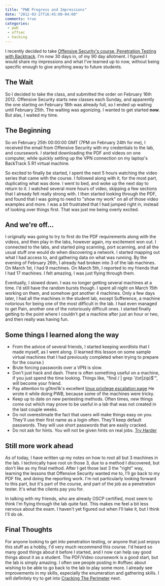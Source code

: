 ```yaml
---
title: "PWB Progress and Impressions"
date: "2012-03-27T16:45:00-04:00"
comments: true
categories:
 - pwb
 - offsec
 - hacking
---
```


I recently decided to take [Offensive Security's course, Penetration Testing with Backtrack](http://www.offensive-security.com/information-security-training/penetration-testing-with-backtrack/).  I'm now 30 days in, of my 90 day allotment.  I figured I would share my impressions and what I've learned up to now, without being specific enough to give anything away to future students. 

<!-- more -->

## The Wait

So I decided to take the class, and submitted the order on February 16th 2012.  Offensive Security starts new classes each Sunday, and apparently the one starting on February 18th was already full, so I ended up waiting until February 25th.  The waiting was agonizing.  I wanted to get started <b>now</b>.  But alas, I waited my time. 

## The Beginning

So on February 25th 00:00:00 GMT (7PM on February 24th for me), I received the email from Offensive Security with my credentials to the lab, and coursework.  I started downloading the PDF and videos on one computer, while quickly setting up the VPN connection on my laptop's BackTrack 5 R1 virtual machine.   

So excited to finally be started, I spent the next 5 hours watching the video series that came with the course.  I followed along with it, for the most part, duplicating what was done.  I went to bed, and woke up the next day to return to it.  I watched several more hours of video, skipping a few sections that I already felt really strong with.  I then started looking through the PDF, and found that I was going to need to "show my work" on all of those video examples and more.  I was a bit frustrated that I had jumped right in, instead of looking over things first.  That was just me being overly excited. 

## And we're off...

I originally was going to try to first do the PDF requirements along with the videos, and then play in the labs, however again, my excitement won out.  I connected to the labs, and started ping scanning, port scanning, and all the usual stuff one would do when discovering a network.  I started mapping out what I had access to, and gathering data on what was running.  By the evening of February 26th, I already had broken into 3 of the lab machines.  On March 1st, I had 9 machines.  On March 5th, I reported to my friends that I had 17 machines.  I felt amazing, I was just flying through them.   

Eventually, I slowed down.  I was no longer getting several machines at a time.  I'd still have the random bursts though.  I spent all night on March 15th working on them, and somehow got another 4 machines.  Only a few days later, I had all the machines in the student lab, except Sufference, a machine notorious for being one of the most difficult in the lab.  I had even managed to get Pain, another one of the notoriously difficult ones.  I started finally getting to the point where I couldn't get a machine after just an hour or two, and then really was having fun. 

## Some things I learned along the way

* From the advice of several friends, I started keeping wordlists that I made myself, as I went along.  (I learned this lesson on some sample virtual machines that I had previously completed when trying to prepare for the course.)
* Brute forcing passwords over a VPN is slow.
* Don't just hack and dash.  There is often something useful on a machine, if you just spend the time looking.  Things like, "find / | grep '\(txt\|zip\)$'", will become your friend.
* Pay attention to g0tmi1k's excellent [linux privilege escalation page](http://g0tmi1k.blogspot.com/2011/08/basic-linux-privilege-escalation.html) He wrote it while doing PWB, because some of the machines were tricky.
* Keep up to date on new pentesting methods.  Often times, new things come out which may prove to be useful in a lab that was not created in the last couple weeks.
* Do not overestimate the fact that users will make things easy on you.  They'll use their first name as a login often. They'll keep default passwords. They will use short passwords that are easily cracked.
* Do not ask for hints.  You will not be given hints on real jobs.  [Try Harder](http://www.offensive-security.com/when-things-get-tough/)

## Still more work ahead

As of today, I have written up my notes on how to root all but 3 machines in the lab.  I technically have root on those 3, due to a method I discovered, but don't like as my final method.  After I get those last 3 the "right" way, learning the lessons that Offensive Security wanted me to, I'll go back to my PDF file, and doing the reporting work.  I'm not particularly looking forward to this part, but it's part of the course, and part of the job as a penetration tester.  It's what the clients pay you for. 

In talking with my friends, who are already OSCP certified, most seem to think I'm flying through the lab quite fast.  This makes me feel a bit less nervous about the exam.  I haven't yet figured out when I'll take it, but I think I'll do ok. 

## Final Thoughts

For anyone looking to get into penetration testing, or anyone that just enjoys this stuff as a hobby, I'd very much recommend this course.  I'd heard so many good things about it before I started, and I now can help say good things about it as a student.  The PDF/Video coursework is a good start, but the lab is simply amazing.  I often see people posting in #offsec about wishing to be able to go back to the lab to play some more.  I already see improvements in my skills, especially the enumeration and gathering skills.  I will definitely try to get into [Cracking The Perimeter](http://www.offensive-security.com/information-security-training/cracking-the-perimeter/) next.
